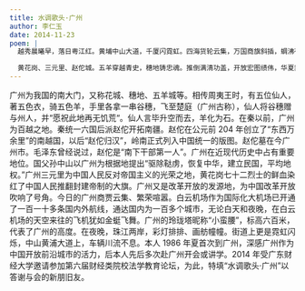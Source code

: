 ```yaml
---
title: 水调歌头·广州
author: 李仁玉
date: 2014-11-23
poem: |
  越秀晨曦早，落日粤江红。黄埔中山大道，千厦闪霓虹。四海货轮云集，万国商旗斜插，蜩沸夜尤浓。晴雨金蜓舞，天阙抚玲珑。

  黄花岗、三元里、赵佗城。五羊穿越青史，穗地铸忠魂。推倒满清功盖，开放宏图绩伟，华夏舞金龙。虎门虽阔阔，南海起风云！
---
```


广州为我国的南大门，又称花城、穗地、五羊城等。相传周夷王时，有五位仙人，著五色衣，骑五色羊，手里各拿一串谷穗，飞至楚庭（广州古称），仙人将谷穗赠与州人，并“愿祝此地再无饥荒“。仙人言毕升空而去，羊化为石。在秦以前，广州为百越之地。秦统一六国后派赵佗开拓南疆。赵佗在公元前 204 年创立了“东西万余里”的南越国，以后“赵佗归汉”，岭南正式列入中国统一的版图。赵佗墓在今广州市。毛泽东曾经说过，赵佗是“南下干部第一人”。广州在近现代历史中占有重要地位。国父孙中山以广州为根据地提出“驱除鞑虏，恢复中华，建立民国，平均地权。”广州三元里为中国人民反对帝国主义的光荣之地，黄花岗七十二烈士的鲜血染红了中国人民推翻封建帝制的大旗。广州又是改革开放的发源地，为中国改革开放吹响了号角。今日的广州商贾云集、繁荣喧嚣。白云机场作为国际化大机场已开通了一百一十多条国内外航线，通达国内为一百多个城市，无论白天和夜晚，在白云机场的天空来往的飞机犹如金蜓飞舞。广州的玲珑塔昵称“小蛮腰”，标高六百米，代表了广州的高度。在夜晚，珠江两岸，彩灯排排、画舫幢幢。街道上更是霓虹闪烁，中山黄浦大道上，车辆川流不息。本人 1986 年夏首次到广州，深感广州作为中国开放前沿城市的活力，后本人先后多次赴广州开会或讲学。2014 年受广东财经大学邀请参加第六届财经类院校法学教育论坛，为此，特填“水调歌头·广州”以答谢与会的新朋旧友。
